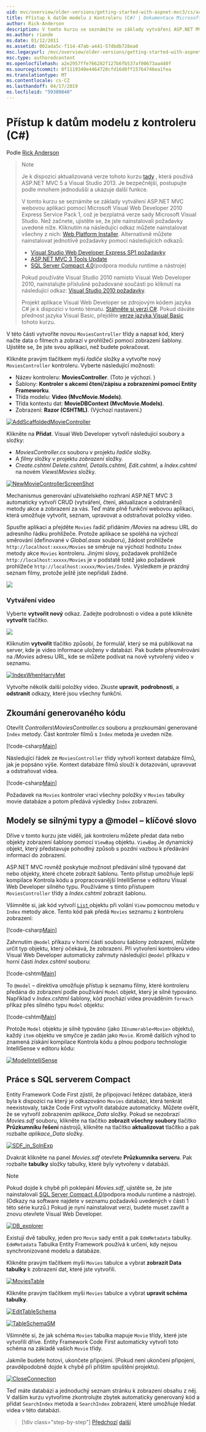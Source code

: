 ```yaml
---
uid: mvc/overview/older-versions/getting-started-with-aspnet-mvc3/cs/accessing-your-models-data-from-a-controller
title: Přístup k datům modelu z Kontroleru (C#) | Dokumentace Microsoftu
author: Rick-Anderson
description: V tomto kurzu se seznámíte se základy vytváření ASP.NET MVC webovou aplikaci pomocí Microsoft Visual Web Developer 2010 Express Service Pack 1, což je...
ms.author: riande
ms.date: 01/12/2011
ms.assetid: 002ada5c-f114-47ab-a441-57dbdb728ea0
msc.legacyurl: /mvc/overview/older-versions/getting-started-with-aspnet-mvc3/cs/accessing-your-models-data-from-a-controller
msc.type: authoredcontent
ms.openlocfilehash: a2e2957ffe766282f127b6fb537af00673aa440f
ms.sourcegitcommit: 0f1119340e4464720cfd16d0ff15764746ea1fea
ms.translationtype: MT
ms.contentlocale: cs-CZ
ms.lasthandoff: 04/17/2019
ms.locfileid: "59389840"
---
```

# <a name="accessing-your-models-data-from-a-controller-c"></a>Přístup k datům modelu z kontroleru (C#)

Podle [Rick Anderson]((https://twitter.com/RickAndMSFT))

> > [!NOTE]
> > Je k dispozici aktualizovaná verze tohoto kurzu [tady](../../../getting-started/introduction/getting-started.md) , která používá ASP.NET MVC 5 a Visual Studio 2013. Je bezpečnější, postupujte podle mnohem jednodušší a ukazuje další funkce.
> 
> 
> V tomto kurzu se seznámíte se základy vytváření ASP.NET MVC webovou aplikaci pomocí Microsoft Visual Web Developer 2010 Express Service Pack 1, což je bezplatná verze sady Microsoft Visual Studio. Než začnete, ujistěte se, že jste nainstalovali požadavky uvedené níže. Kliknutím na následující odkaz můžete nainstalovat všechny z nich: [Web Platform Installer](https://www.microsoft.com/web/gallery/install.aspx?appid=VWD2010SP1Pack). Alternativně můžete nainstalovat jednotlivě požadavky pomocí následujících odkazů:
> 
> - [Visual Studio Web Developer Express SP1 požadavky](https://www.microsoft.com/web/gallery/install.aspx?appid=VWD2010SP1Pack)
> - [ASP.NET MVC 3 Tools Update](https://www.microsoft.com/web/gallery/install.aspx?appsxml=&amp;appid=MVC3)
> - [SQL Server Compact 4.0](https://www.microsoft.com/web/gallery/install.aspx?appid=SQLCE;SQLCEVSTools_4_0)(podpora modulu runtime a nástroje)
> 
> Pokud používáte Visual Studio 2010 namísto Visual Web Developer 2010, nainstalujte příslušné požadované součásti po kliknutí na následující odkaz: [Visual Studio 2010 požadavky](https://www.microsoft.com/web/gallery/install.aspx?appsxml=&amp;appid=VS2010SP1Pack).
> 
> Projekt aplikace Visual Web Developer se zdrojovým kódem jazyka C# je k dispozici v tomto tématu. [Stáhněte si verzi C#](https://code.msdn.microsoft.com/Introduction-to-MVC-3-10d1b098). Pokud dáváte přednost jazyka Visual Basic, přejděte [verze jazyka Visual Basic](../vb/intro-to-aspnet-mvc-3.md) tohoto kurzu.

V této části vytvoříte novou `MoviesController` třídy a napsat kód, který načte data o filmech a zobrazí v prohlížeči pomocí zobrazení šablony. Ujistěte se, že jste svou aplikaci, než budete pokračovat.

Klikněte pravým tlačítkem myši *řadiče* složky a vytvořte nový `MoviesController` kontroleru. Vyberte následující možnosti:

- Název kontroleru: **MoviesController**. (Toto je výchozí. )
- Šablony: **Kontroler s akcemi čtení/zápisu a zobrazeními pomocí Entity Frameworku**.
- Třída modelu: **Video (MvcMovie.Models)**.
- Třída kontextu dat: **MovieDBContext (MvcMovie.Models)**.
- Zobrazení: **Razor (CSHTML)**. (Výchozí nastavení.)

[![AddScaffoldedMovieController](accessing-your-models-data-from-a-controller/_static/image2.png "AddScaffoldedMovieController")](accessing-your-models-data-from-a-controller/_static/image1.png)

Klikněte na **Přidat**. Visual Web Developer vytvoří následující soubory a složky:

- *MoviesController.cs* souboru v projektu *řadiče* složky.
- A *filmy* složky v projektu *zobrazení* složky.
- *Create.cshtml Delete.cshtml, Details.cshtml, Edit.cshtml*, a *Index.cshtml* na novém *Views\Movies* složky.

[![NewMovieControllerScreenShot](accessing-your-models-data-from-a-controller/_static/image4.png "NewMovieControllerScreenShot")](accessing-your-models-data-from-a-controller/_static/image3.png)

Mechanismus generování uživatelského rozhraní ASP.NET MVC 3 automaticky vytvoří CRUD (vytváření, čtení, aktualizace a odstranění) metody akce a zobrazení za vás. Teď máte plně funkční webovou aplikaci, která umožňuje vytvořit, seznam, upravovat a odstraňovat položky video.

Spusťte aplikaci a přejděte `Movies` řadič přidáním */Movies* na adresu URL do adresního řádku prohlížeče. Protože aplikace se spoléhá na výchozí směrování (definované v *Global.asax* souboru), žádost prohlížeče `http://localhost:xxxxx/Movies` se směruje na výchozí hodnotu `Index` metody akce `Movies` kontroleru. Jinými slovy, požadavek prohlížeče `http://localhost:xxxxx/Movies` je v podstatě totéž jako požadavek prohlížeče `http://localhost:xxxxx/Movies/Index`. Výsledkem je prázdný seznam filmy, protože ještě jste nepřidali žádné.

![](accessing-your-models-data-from-a-controller/_static/image5.png)

### <a name="creating-a-movie"></a>Vytváření video

Vyberte **vytvořit nový** odkaz. Zadejte podrobnosti o videa a poté klikněte **vytvořit** tlačítko.

![](accessing-your-models-data-from-a-controller/_static/image6.png)

Kliknutím **vytvořit** tlačítko způsobí, že formulář, který se má publikovat na server, kde je video informace uloženy v databázi. Pak budete přesměrováni na */Movies* adresu URL, kde se můžete podívat na nově vytvořený video v seznamu.

[![IndexWhenHarryMet](accessing-your-models-data-from-a-controller/_static/image8.png "IndexWhenHarryMet")](accessing-your-models-data-from-a-controller/_static/image7.png)

Vytvořte několik další položky video. Zkuste **upravit**, **podrobnosti**, a **odstranit** odkazy, které jsou všechny funkční.

## <a name="examining-the-generated-code"></a>Zkoumání generovaného kódu

Otevřít *Controllers\MoviesController.cs* souboru a prozkoumání generované `Index` metody. Část kontroler filmů s `Index` metoda je uveden níže.

[!code-csharp[Main](accessing-your-models-data-from-a-controller/samples/sample1.cs)]

Následující řádek ze `MoviesController` třídy vytvoří kontext databáze filmů, jak je popsáno výše. Kontext databáze filmů slouží k dotazování, upravovat a odstraňovat videa.

[!code-csharp[Main](accessing-your-models-data-from-a-controller/samples/sample2.cs)]

Požadavek na `Movies` kontroler vrací všechny položky v `Movies` tabulky movie databáze a potom předává výsledky `Index` zobrazení.

## <a name="strongly-typed-models-and-the-model-keyword"></a>Modely se silnými typy a @model – klíčové slovo

Dříve v tomto kurzu jste viděli, jak kontroleru můžete předat data nebo objekty zobrazení šablony pomocí `ViewBag` objektu. `ViewBag` Je dynamický objekt, který představuje pohodlný způsob s pozdní vazbou k předávání informací do zobrazení.

ASP.NET MVC rovněž poskytuje možnost předávání silně typované dat nebo objekty, které chcete zobrazit šablonu. Tento přístup umožňuje lepší kompilace Kontrola kódu a propracovanější IntelliSense v editoru Visual Web Developer silného typu. Používáme s tímto přístupem `MoviesController` třídy a *Index.cshtml* zobrazit šablonu.

Všimněte si, jak kód vytvoří [ `List` ](https://msdn.microsoft.com/library/6sh2ey19.aspx) objektu při volání `View` pomocnou metodu v `Index` metody akce. Tento kód pak předá `Movies` seznamu z kontroleru zobrazení:

[!code-csharp[Main](accessing-your-models-data-from-a-controller/samples/sample3.cs)]

Zahrnutím `@model` příkazu v horní části souboru šablony zobrazení, můžete určit typ objektu, který očekává, že zobrazení. Při vytvoření kontroleru video Visual Web Developer automaticky zahrnuty následující `@model` příkazu v horní části *Index.cshtml* souboru:

[!code-cshtml[Main](accessing-your-models-data-from-a-controller/samples/sample4.cshtml)]

To `@model` – direktiva umožňuje přístup k seznamu filmy, které kontroleru předána do zobrazení podle používání `Model` objekt, který je silně typováno. Například v *Index.cshtml* šablony, kód prochází videa prováděním `foreach` příkaz přes silného typu `Model` objektu:

[!code-cshtml[Main](accessing-your-models-data-from-a-controller/samples/sample5.cshtml)]

Protože `Model` objektu je silně typováno (jako `IEnumerable<Movie>` objektu), každý `item` objektu ve smyčce je zadán jako `Movie`. Kromě dalších výhod to znamená získání kompilace Kontrola kódu a plnou podporu technologie IntelliSense v editoru kódu:

[![ModelIntelliSense](accessing-your-models-data-from-a-controller/_static/image10.png "ModelIntelliSense")](accessing-your-models-data-from-a-controller/_static/image9.png)

## <a name="working-with-sql-server-compact"></a>Práce s SQL serverem Compact

Entity Framework Code First zjistil, že připojovací řetězec databáze, která byla k dispozici na který je odkazováno `Movies` databázi, která tenkrát neexistovaly, takže Code First vytvořit databáze automaticky. Můžete ověřit, že se vytvořil zobrazením *aplikace\_Data* složky. Pokud se nezobrazí *Movies.sdf* souboru, klikněte na tlačítko **zobrazit všechny soubory** tlačítko **Průzkumníku řešení** nástrojů, klikněte na tlačítko **aktualizovat** tlačítko a pak rozbalte *aplikace\_Data* složky.

[![SDF_in_SolnExp](accessing-your-models-data-from-a-controller/_static/image12.png "SDF_in_SolnExp")](accessing-your-models-data-from-a-controller/_static/image11.png)

Dvakrát klikněte na panel *Movies.sdf* otevřete **Průzkumníka serveru**. Pak rozbalte **tabulky** složky tabulky, které byly vytvořeny v databázi.

> [!NOTE]
> Pokud dojde k chybě při poklepání *Movies.sdf*, ujistěte se, že jste nainstalovali [SQL Server Compact 4.0](https://www.microsoft.com/web/gallery/install.aspx?appid=SQLCE;SQLCEVSTools_4_0)(podpora modulu runtime a nástroje). (Odkazy na software najdete v seznamu požadavků uvedených v části 1 této série kurzů.) Pokud je nyní nainstalovat verzi, budete muset zavřít a znovu otevřete Visual Web Developer.


[![DB_explorer](accessing-your-models-data-from-a-controller/_static/image14.png "DB_explorer")](accessing-your-models-data-from-a-controller/_static/image13.png)

Existují dvě tabulky, jeden pro `Movie` sady entit a pak `EdmMetadata` tabulky. `EdmMetadata` Tabulka Entity Framework používá k určení, kdy nejsou synchronizované modelu a databáze.

Klikněte pravým tlačítkem myši `Movies` tabulce a vybrat **zobrazit Data tabulky** k zobrazení dat, které jste vytvořili.

[![MoviesTable](accessing-your-models-data-from-a-controller/_static/image16.png "MoviesTable")](accessing-your-models-data-from-a-controller/_static/image15.png)

Klikněte pravým tlačítkem myši `Movies` tabulce a vybrat **upravit schéma tabulky**.

[![EditTableSchema](accessing-your-models-data-from-a-controller/_static/image18.png "EditTableSchema")](accessing-your-models-data-from-a-controller/_static/image17.png)

[![TableSchemaSM](accessing-your-models-data-from-a-controller/_static/image20.png "TableSchemaSM")](accessing-your-models-data-from-a-controller/_static/image19.png)

Všimněte si, že jak schéma `Movies` tabulka mapuje `Movie` třídy, které jste vytvořili dříve. Entity Framework Code First automaticky vytvoří toto schéma na základě vašich `Movie` třídy.

Jakmile budete hotovi, ukončete připojení. (Pokud není ukončení připojení, pravděpodobně dojde k chybě při příštím spuštění projektu).

[![CloseConnection](accessing-your-models-data-from-a-controller/_static/image22.png "CloseConnection")](accessing-your-models-data-from-a-controller/_static/image21.png)

Teď máte databázi a jednoduchý seznam stránku k zobrazení obsahu z něj. V dalším kurzu vytvoříme zkontrolujte zbytek automaticky generovaný kód a přidat `SearchIndex` metoda a `SearchIndex` zobrazení, které umožňuje hledat videa v této databázi.

> [!div class="step-by-step"]
> [Předchozí](adding-a-model.md)
> [další](examining-the-edit-methods-and-edit-view.md)
